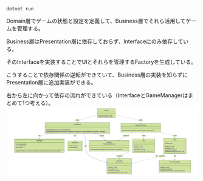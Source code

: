 ```
dotnet run
```

Domain層でゲームの状態と設定を定義して、Business層でそれら活用してゲームを管理する。

Business層はPresentation層に依存しておらず、Interfaceにのみ依存している。

そのInterfaceを実装することでUIとそれらを管理するFactoryを生成している。

こうすることで依存関係の逆転ができていて、Business層の実装を知らずにPresentation層に追加実装ができる。

右から左に向かって依存の流れができている（InterfaceとGameManagerはまとめて1つ考える）。
![Qiita](class_mermaid.png "Qiita")
